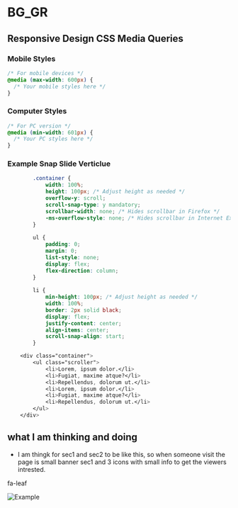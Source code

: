 # BG_GR

## Responsive Design CSS Media Queries

### Mobile Styles
```css
/* For mobile devices */
@media (max-width: 600px) {
  /* Your mobile styles here */
}
```

### Computer Styles 

```css
/* For PC version */
@media (min-width: 601px) {
  /* Your PC styles here */
}
```

### Example Snap Slide Verticlue 

```css  
        .container {
            width: 100%;
            height: 100px; /* Adjust height as needed */
            overflow-y: scroll;
            scroll-snap-type: y mandatory;
            scrollbar-width: none; /* Hides scrollbar in Firefox */
            -ms-overflow-style: none; /* Hides scrollbar in Internet Explorer */
        }
         
        ul {
            padding: 0;
            margin: 0;
            list-style: none;
            display: flex;
            flex-direction: column;
        }
        
        li {
            min-height: 100px; /* Adjust height as needed */
            width: 100%;
            border: 2px solid black;
            display: flex;
            justify-content: center;
            align-items: center;
            scroll-snap-align: start;
        }

    <div class="container">
        <ul class="scroller">
            <li>Lorem, ipsum dolor.</li>
            <li>Fugiat, maxime atque?</li>
            <li>Repellendus, dolorum ut.</li>
            <li>Lorem, ipsum dolor.</li>
            <li>Fugiat, maxime atque?</li>
            <li>Repellendus, dolorum ut.</li>
        </ul>
    </div>


```
## what I am thinking and doing

- I am thingk for sec1 and sec2 to be like this, so when someone visit the page is small banner sec1
and 3 icons with small info to get the viewers intrested.

fa-leaf

![Example](https://bootstrapmade.com/content/templatefiles/Logis/Logis-bootstrap-website-template.webp)
